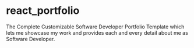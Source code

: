 # react_portfolio
The Complete Customizable Software Developer Portfolio Template which lets me showcase my work and provides each and every detail about me as Software Developer.

